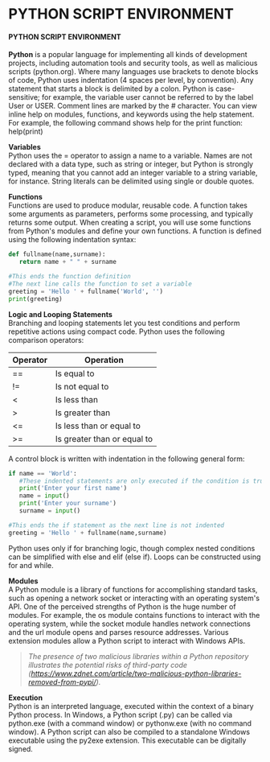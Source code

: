 # PYTHON SCRIPT ENVIRONMENT

#### PYTHON SCRIPT ENVIRONMENT

**Python** is a popular language for implementing all kinds of development projects, including automation tools and security tools, as well as malicious scripts (python.org). Where many languages use brackets to denote blocks of code, Python uses indentation (4 spaces per level, by convention). Any statement that starts a block is delimited by a colon. Python is case-sensitive; for example, the variable user cannot be referred to by the label User or USER. Comment lines are marked by the # character. You can view inline help on modules, functions, and keywords using the help statement. For example, the following command shows help for the print function: help(print)

**Variables**  
Python uses the = operator to assign a name to a variable. Names are not declared with a data type, such as string or integer, but Python is strongly typed, meaning that you cannot add an integer variable to a string variable, for instance. String literals can be delimited using single or double quotes.

**Functions**  
Functions are used to produce modular, reusable code. A function takes some arguments as parameters, performs some processing, and typically returns some output. When creating a script, you will use some functions from Python's modules and define your own functions. A function is defined using the following indentation syntax:

```Python
def fullname(name,surname):
   return name + " " + surname

#This ends the function definition
#The next line calls the function to set a variable
greeting = 'Hello ' + fullname('World', '')
print(greeting)
``` 

**Logic and Looping Statements**  
Branching and looping statements let you test conditions and perform repetitive actions using compact code. Python uses the following comparison operators:

Operator | Operation
----- | ------
\== | Is equal to
!= | Is not equal to
< | Is less than
\> | Is greater than
<= | Is less than or equal to
\>= | Is greater than or equal to
  

A control block is written with indentation in the following general form:

```Python
if name == 'World':
   #These indented statements are only executed if the condition is true
   print('Enter your first name')
   name = input()
   print('Enter your surname')
   surname = input()

#This ends the if statement as the next line is not indented
greeting = 'Hello ' + fullname(name,surname)
``` 

Python uses only if for branching logic, though complex nested conditions can be simplified with else and elif (else if). Loops can be constructed using for and while.

**Modules**  
A Python module is a library of functions for accomplishing standard tasks, such as opening a network socket or interacting with an operating system's API. One of the perceived strengths of Python is the huge number of modules. For example, the os module contains functions to interact with the operating system, while the socket module handles network connections and the url module opens and parses resource addresses. Various extension modules allow a Python script to interact with Windows APIs.

> _The presence of two malicious libraries within a Python repository illustrates the potential risks of third-party code (https://www.zdnet.com/article/two-malicious-python-libraries-removed-from-pypi/)._

**Execution**  
Python is an interpreted language, executed within the context of a binary Python process. In Windows, a Python script (.py) can be called via python.exe (with a command window) or pythonw.exe (with no command window). A Python script can also be compiled to a standalone Windows executable using the py2exe extension. This executable can be digitally signed.